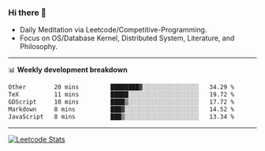 ### Hi there 👋
* Daily Meditation via Leetcode/Competitive-Programming.
* Focus on OS/Database Kernel, Distributed System, Literature, and Philosophy.

-------

📊 **Weekly development breakdown**
<!--START_SECTION:waka-->

```txt
Other        20 mins         ████████▓░░░░░░░░░░░░░░░░   34.29 %
TeX          11 mins         █████░░░░░░░░░░░░░░░░░░░░   19.72 %
GDScript     10 mins         ████▒░░░░░░░░░░░░░░░░░░░░   17.72 %
Markdown     8 mins          ███▓░░░░░░░░░░░░░░░░░░░░░   14.52 %
JavaScript   8 mins          ███▒░░░░░░░░░░░░░░░░░░░░░   13.34 %
```

<!--END_SECTION:waka-->

-------

[![Leetcode Stats](https://leetcard.jacoblin.cool/hzhang413?font=Fira+Mono)](https://leetcode.com/fxrc)
<!-- ![image](./cyberpunk-ghost-in-the-shell.gif)
![image](./gis-archive.png) -->
